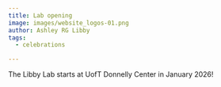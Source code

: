 ```yaml
---
title: Lab opening
image: images/website_logos-01.png
author: Ashley RG Libby
tags:
  - celebrations

---
```


The Libby Lab starts at UofT Donnelly Center in January 2026! 
